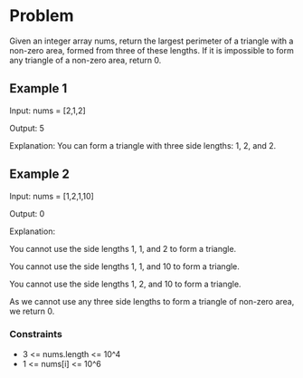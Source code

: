 # Problem

Given an integer array nums, return the largest perimeter of a triangle with a non-zero area, formed from three of these lengths. If it is impossible to form any triangle of a non-zero area, return 0.

## Example 1

Input: nums = [2,1,2]

Output: 5

Explanation: You can form a triangle with three side lengths: 1, 2, and 2.

## Example 2

Input: nums = [1,2,1,10]

Output: 0

Explanation: 

You cannot use the side lengths 1, 1, and 2 to form a triangle.

You cannot use the side lengths 1, 1, and 10 to form a triangle.

You cannot use the side lengths 1, 2, and 10 to form a triangle.

As we cannot use any three side lengths to form a triangle of non-zero area, we return 0.
 
### Constraints

- 3 <= nums.length <= 10^4
- 1 <= nums[i] <= 10^6
